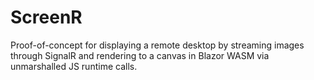 # ScreenR

Proof-of-concept for displaying a remote desktop by streaming images through SignalR and rendering to a canvas in Blazor WASM via unmarshalled JS runtime calls.
